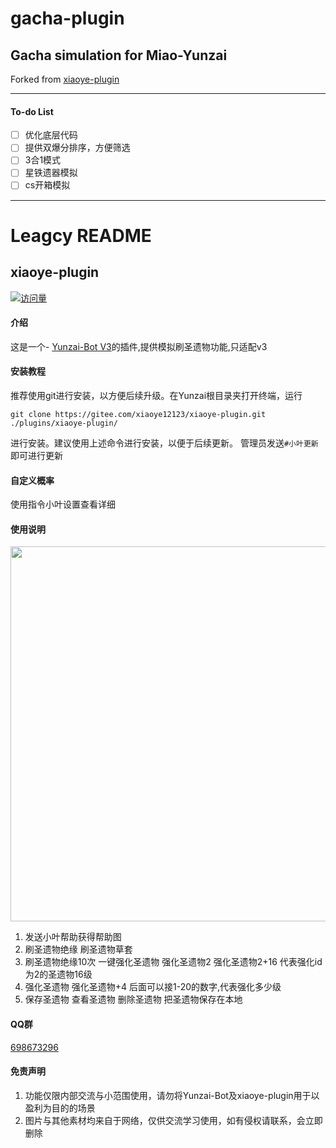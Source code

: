 # gacha-plugin
## Gacha simulation for Miao-Yunzai

Forked from [xiaoye-plugin](https://gitee.com/xiaoye12123/xiaoye-plugin.git)

---

#### To-do List
- [ ] 优化底层代码
- [ ] 提供双爆分排序，方便筛选
- [ ] 3合1模式
- [ ] 星铁遗器模拟
- [ ] cs开箱模拟

---

# Leagcy README
## xiaoye-plugin
[![访问量](https://profile-counter.glitch.me/xiaoye-plugin/count.svg)](https://gitee.com/xiaoye12123/xiaoye-plugin.git)

#### 介绍
这是一个- [Yunzai-Bot V3](https://gitee.com/Le-niao/Yunzai-Bot)的插件,提供模拟刷圣遗物功能,只适配v3


#### 安装教程

推荐使用git进行安装，以方便后续升级。在Yunzai根目录夹打开终端，运行

```base
git clone https://gitee.com/xiaoye12123/xiaoye-plugin.git ./plugins/xiaoye-plugin/
```
进行安装。建议使用上述命令进行安装，以便于后续更新。 管理员发送`#小叶更新`即可进行更新

#### 自定义概率

  使用指令小叶设置查看详细

#### 使用说明
<img src="resources/help.jpg" alt="" width = "600">

1.  发送小叶帮助获得帮助图
2.  刷圣遗物绝缘  刷圣遗物草套
3.  刷圣遗物绝缘10次 一键强化圣遗物 强化圣遗物2 强化圣遗物2+16 代表强化id为2的圣遗物16级 
4.  强化圣遗物 强化圣遗物+4 后面可以接1-20的数字,代表强化多少级
5.  保存圣遗物 查看圣遗物 删除圣遗物 把圣遗物保存在本地

#### QQ群


 [698673296](http://qm.qq.com/cgi-bin/qm/qr?_wv=1027&k=0xSHDCUDrVbiOKe7ksEi5xpxdmJj8VRT&authKey=gnMoAHGtaQcqlGg50M%2B6QvIvKsyzMrPymK0FjIxCe7mdzUM8rSIi2jvxWczaZEU5&noverify=0&group_code=698673296)


#### 免责声明

1. 功能仅限内部交流与小范围使用，请勿将Yunzai-Bot及xiaoye-plugin用于以盈利为目的的场景
2. 图片与其他素材均来自于网络，仅供交流学习使用，如有侵权请联系，会立即删除